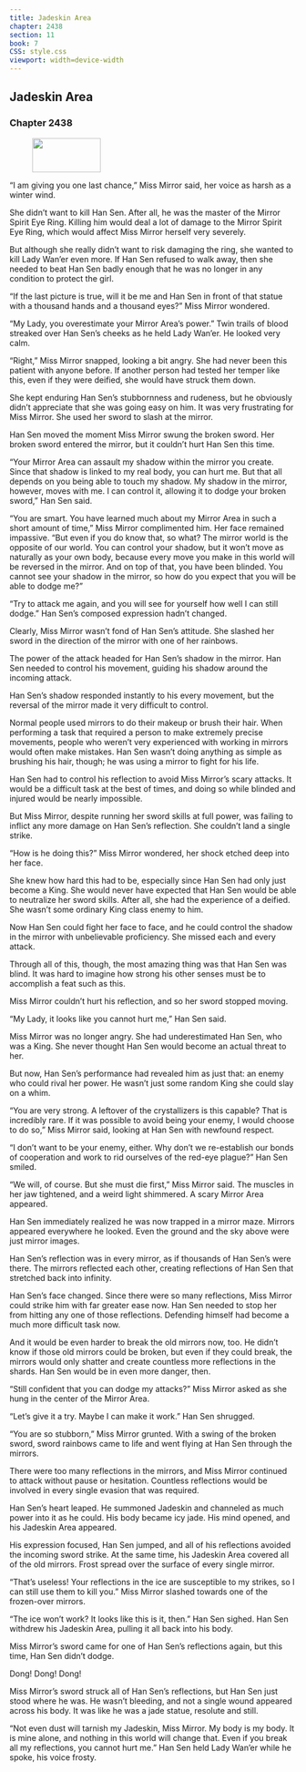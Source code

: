 ```yaml
---
title: Jadeskin Area
chapter: 2438
section: 11
book: 7
CSS: style.css
viewport: width=device-width
---
```


## Jadeskin Area

### Chapter 2438

<figure>
	<img src="../Images/gem.gif" alt="" id="gem" width="120" height="60" />
</figure>

“I am giving you one last chance,” Miss Mirror said, her voice as harsh as a winter wind.

She didn’t want to kill Han Sen. After all, he was the master of the Mirror Spirit Eye Ring. Killing him would deal a lot of damage to the Mirror Spirit Eye Ring, which would affect Miss Mirror herself very severely.

But although she really didn’t want to risk damaging the ring, she wanted to kill Lady Wan’er even more. If Han Sen refused to walk away, then she needed to beat Han Sen badly enough that he was no longer in any condition to protect the girl.

“If the last picture is true, will it be me and Han Sen in front of that statue with a thousand hands and a thousand eyes?” Miss Mirror wondered.

“My Lady, you overestimate your Mirror Area’s power.” Twin trails of blood streaked over Han Sen’s cheeks as he held Lady Wan’er. He looked very calm.

“Right,” Miss Mirror snapped, looking a bit angry. She had never been this patient with anyone before. If another person had tested her temper like this, even if they were deified, she would have struck them down.

She kept enduring Han Sen’s stubbornness and rudeness, but he obviously didn’t appreciate that she was going easy on him. It was very frustrating for Miss Mirror. She used her sword to slash at the mirror.

Han Sen moved the moment Miss Mirror swung the broken sword. Her broken sword entered the mirror, but it couldn’t hurt Han Sen this time.

“Your Mirror Area can assault my shadow within the mirror you create. Since that shadow is linked to my real body, you can hurt me. But that all depends on you being able to touch my shadow. My shadow in the mirror, however, moves with me. I can control it, allowing it to dodge your broken sword,” Han Sen said.

“You are smart. You have learned much about my Mirror Area in such a short amount of time,” Miss Mirror complimented him. Her face remained impassive. “But even if you do know that, so what? The mirror world is the opposite of our world. You can control your shadow, but it won’t move as naturally as your own body, because every move you make in this world will be reversed in the mirror. And on top of that, you have been blinded. You cannot see your shadow in the mirror, so how do you expect that you will be able to dodge me?”

“Try to attack me again, and you will see for yourself how well I can still dodge.” Han Sen’s composed expression hadn’t changed.

Clearly, Miss Mirror wasn’t fond of Han Sen’s attitude. She slashed her sword in the direction of the mirror with one of her rainbows.

The power of the attack headed for Han Sen’s shadow in the mirror. Han Sen needed to control his movement, guiding his shadow around the incoming attack.

Han Sen’s shadow responded instantly to his every movement, but the reversal of the mirror made it very difficult to control.

Normal people used mirrors to do their makeup or brush their hair. When performing a task that required a person to make extremely precise movements, people who weren’t very experienced with working in mirrors would often make mistakes. Han Sen wasn’t doing anything as simple as brushing his hair, though; he was using a mirror to fight for his life.

Han Sen had to control his reflection to avoid Miss Mirror’s scary attacks. It would be a difficult task at the best of times, and doing so while blinded and injured would be nearly impossible.

But Miss Mirror, despite running her sword skills at full power, was failing to inflict any more damage on Han Sen’s reflection. She couldn’t land a single strike.

“How is he doing this?” Miss Mirror wondered, her shock etched deep into her face.

She knew how hard this had to be, especially since Han Sen had only just become a King. She would never have expected that Han Sen would be able to neutralize her sword skills. After all, she had the experience of a deified. She wasn’t some ordinary King class enemy to him.

Now Han Sen could fight her face to face, and he could control the shadow in the mirror with unbelievable proficiency. She missed each and every attack.

Through all of this, though, the most amazing thing was that Han Sen was blind. It was hard to imagine how strong his other senses must be to accomplish a feat such as this.

Miss Mirror couldn’t hurt his reflection, and so her sword stopped moving.

“My Lady, it looks like you cannot hurt me,” Han Sen said.

Miss Mirror was no longer angry. She had underestimated Han Sen, who was a King. She never thought Han Sen would become an actual threat to her.

But now, Han Sen’s performance had revealed him as just that: an enemy who could rival her power. He wasn’t just some random King she could slay on a whim.

“You are very strong. A leftover of the crystallizers is this capable? That is incredibly rare. If it was possible to avoid being your enemy, I would choose to do so,” Miss Mirror said, looking at Han Sen with newfound respect.

“I don’t want to be your enemy, either. Why don’t we re-establish our bonds of cooperation and work to rid ourselves of the red-eye plague?” Han Sen smiled.

“We will, of course. But she must die first,” Miss Mirror said. The muscles in her jaw tightened, and a weird light shimmered. A scary Mirror Area appeared.

Han Sen immediately realized he was now trapped in a mirror maze. Mirrors appeared everywhere he looked. Even the ground and the sky above were just mirror images.

Han Sen’s reflection was in every mirror, as if thousands of Han Sen’s were there. The mirrors reflected each other, creating reflections of Han Sen that stretched back into infinity.

Han Sen’s face changed. Since there were so many reflections, Miss Mirror could strike him with far greater ease now. Han Sen needed to stop her from hitting any one of those reflections. Defending himself had become a much more difficult task now.

And it would be even harder to break the old mirrors now, too. He didn’t know if those old mirrors could be broken, but even if they could break, the mirrors would only shatter and create countless more reflections in the shards. Han Sen would be in even more danger, then.

“Still confident that you can dodge my attacks?” Miss Mirror asked as she hung in the center of the Mirror Area.

“Let’s give it a try. Maybe I can make it work.” Han Sen shrugged.

“You are so stubborn,” Miss Mirror grunted. With a swing of the broken sword, sword rainbows came to life and went flying at Han Sen through the mirrors.

There were too many reflections in the mirrors, and Miss Mirror continued to attack without pause or hesitation. Countless reflections would be involved in every single evasion that was required.

Han Sen’s heart leaped. He summoned Jadeskin and channeled as much power into it as he could. His body became icy jade. His mind opened, and his Jadeskin Area appeared.

His expression focused, Han Sen jumped, and all of his reflections avoided the incoming sword strike. At the same time, his Jadeskin Area covered all of the old mirrors. Frost spread over the surface of every single mirror.

“That’s useless! Your reflections in the ice are susceptible to my strikes, so I can still use them to kill you.” Miss Mirror slashed towards one of the frozen-over mirrors.

“The ice won’t work? It looks like this is it, then.” Han Sen sighed. Han Sen withdrew his Jadeskin Area, pulling it all back into his body.

Miss Mirror’s sword came for one of Han Sen’s reflections again, but this time, Han Sen didn’t dodge.

Dong! Dong! Dong!

Miss Mirror’s sword struck all of Han Sen’s reflections, but Han Sen just stood where he was. He wasn’t bleeding, and not a single wound appeared across his body. It was like he was a jade statue, resolute and still.

“Not even dust will tarnish my Jadeskin, Miss Mirror. My body is my body. It is mine alone, and nothing in this world will change that. Even if you break all my reflections, you cannot hurt me.” Han Sen held Lady Wan’er while he spoke, his voice frosty.
